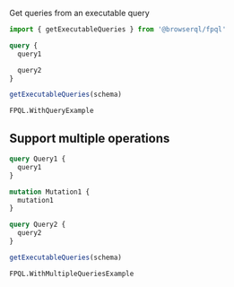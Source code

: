 Get queries from an executable query

```javascript
import { getExecutableQueries } from '@browserql/fpql'
```

```graphql
query {
  query1

  query2
}
```

```javascript
getExecutableQueries(schema)
```

```snapshot2
FPQL.WithQueryExample
```

## Support multiple operations

```graphql
query Query1 {
  query1
}

mutation Mutation1 {
  mutation1
}

query Query2 {
  query2
}
```

```javascript
getExecutableQueries(schema)
```

```snapshot2
FPQL.WithMultipleQueriesExample
```
